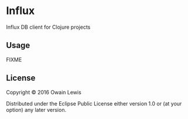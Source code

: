 # Influx

Influx DB client for Clojure projects

## Usage

FIXME

## License

Copyright © 2016 Owain Lewis

Distributed under the Eclipse Public License either version 1.0 or (at
your option) any later version.
